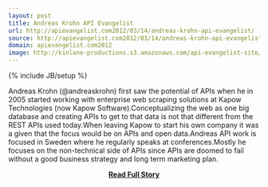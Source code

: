 ```yaml
---
layout: post
title: Andreas Krohn API Evangelist
url: http://apievangelist.com2012/03/14/andreas-krohn-api-evangelist/
source: http://apievangelist.com2012/03/14/andreas-krohn-api-evangelist/
domain: apievangelist.com2012
image: http://kinlane-productions.s3.amazonaws.com/api-evangelist-site/blog/andreas-krohn-api-evangelist.JPG
---
```

{% include JB/setup %}<p>Andreas Krohn (@andreaskrohn) first saw the potential of APIs when he in 2005 started working with enterprise web scraping solutions at Kapow Technologies (now Kapow Software).Conceptualizing the web as one big database and creating APIs to get to that data is not that different from the REST APIs used today.When leaving Kapow to start his own company it was a given that the focus would be on APIs and open data.Andreas API work is focused in Sweden where he regularly speaks at conferences.Mostly he focuses on the non-technical side of APIs since APIs are doomed to fail without a good business strategy and long term marketing plan.</p>
<center><p><a href="http://apievangelist.com2012/03/14/andreas-krohn-api-evangelist/" style='padding:25px; font-sze:18px; font-weight: bold;'>Read Full Story</a></p></center>
